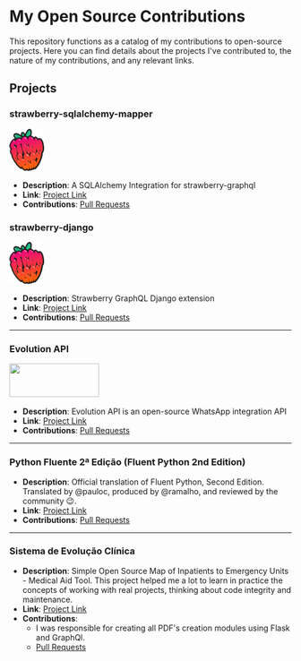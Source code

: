 # My Open Source Contributions


This repository functions as a catalog of my contributions to open-source projects. Here you can find details about the projects I've contributed to, the nature of my contributions, and any relevant links.

## Projects

### strawberry-sqlalchemy-mapper
<img src="https://github.com/strawberry-graphql/strawberry/raw/main/.github/logo.png" width="62" height="75">

- **Description**: A SQLAlchemy Integration for strawberry-graphql
- **Link**: [Project Link](https://github.com/strawberry-graphql/strawberry-sqlalchemy)
- **Contributions**: [Pull Requests](https://github.com/strawberry-graphql/strawberry-sqlalchemy/pulls?q=is%3Apr+is%3Aclosed+author%3ACkk3+)

### strawberry-django
<img src="https://github.com/strawberry-graphql/strawberry/raw/main/.github/logo.png" width="62" height="75">

- **Description**: Strawberry GraphQL Django extension
- **Link**: [Project Link](https://github.com/strawberry-graphql/strawberry-django)
- **Contributions**: [Pull Requests](https://github.com/strawberry-graphql/strawberry-django/pulls?q=is%3Apr+is%3Aclosed+author%3ACkk3+)


___
### Evolution API
<img src="https://github.com/EvolutionAPI/evolution-api/blob/633dbb82d31e04ad16e2a15beeec557ba1c93fab/public/images/cover.png" width="160" height="60">

- **Description**: Evolution API is an open-source WhatsApp integration API
- **Link**: [Project Link](https://github.com/EvolutionAPI/evolution-api)
- **Contributions**: [Pull Requests](https://github.com/EvolutionAPI/evolution-api/pulls?q=is%3Apr+is%3Aclosed+author%3ACkk3+)


___
### Python Fluente 2ª Edição (Fluent Python 2nd  Edition)

- **Description**: Official translation of Fluent Python, Second Edition. Translated by @pauloc, produced by @ramalho, and reviewed by the community 😉.
- **Link**: [Project Link](https://github.com/pythonfluente/pythonfluente2e)
- **Contributions**: [Pull Requests](https://github.com/pythonfluente/pythonfluente2e/pulls?q=is%3Apr+is%3Aclosed+author%3ACkk3)


___
### Sistema de Evolução Clínica

- **Description**: Simple Open Source Map of Inpatients to Emergency Units - Medical Aid Tool. This project helped me a lot to learn in practice the concepts of working with real projects, thinking about code integrity and maintenance.
- **Link**: [Project Link](https://github.com/filiperochalopes/sistema-evolucao-medica)
- **Contributions**:
  - I was responsible for creating all PDF's creation modules using Flask and GraphQl.
  - [Pull Requests](https://github.com/filiperochalopes/sistema-evolucao-medica/pulls?q=is%3Apr+is%3Aclosed+author%3ACkk3+)


